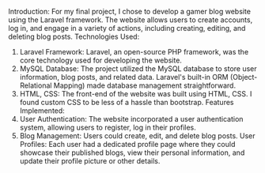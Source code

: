 Introduction:
For my final project, I chose to develop a gamer blog website using the Laravel framework. The website allows users to create accounts, log in, and engage in a variety of actions, including creating, editing, and deleting blog posts. 
Technologies Used:
1.	Laravel Framework: Laravel, an open-source PHP framework, was the core technology used for developing the website. 
2.	MySQL Database: The project utilized the MySQL database to store user information, blog posts, and related data. Laravel's built-in ORM (Object-Relational Mapping) made database management straightforward.
3.	HTML, CSS: The front-end of the website was built using HTML, CSS. I found custom CSS to be less of a hassle than bootstrap.
Features Implemented:
1.	User Authentication: The website incorporated a user authentication system, allowing users to register, log in their profiles. 
2.	Blog Management: Users could create, edit, and delete blog posts. User Profiles: Each user had a dedicated profile page where they could showcase their published blogs, view their personal information, and update their profile picture or other details.
